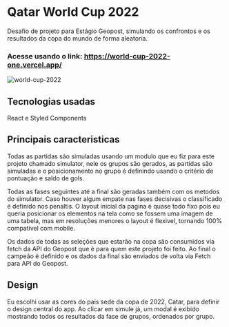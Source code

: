 # Qatar World Cup 2022
Desafio de projeto para Estágio Geopost, simulando os confrontos e os resultados da copa do mundo de forma aleatoria.

### Acesse usando o link: <a href="https://world-cup-2022-one.vercel.app/" target="_blank">https://world-cup-2022-one.vercel.app/<a>

![world-cup-2022](https://user-images.githubusercontent.com/101902194/197263804-6e15b88c-10ff-498a-bccc-19e96f1f0bca.png)

## Tecnologias usadas
React e Styled Components

## Principais caracteristicas
Todas as partidas são simuladas usando um modulo que eu fiz para este projeto chamado simulator, nele os grupos são gerados, as partidas são simuladas e o posicionamento no grupo é definindo usando o critério de pontuação e saldo de gols.

Todas as fases seguintes até a final são geradas também com os metodos do simulator. Caso houver algum empate nas fases decisivas o classificado é definido nos penaltis. O layout inicial da pagina é quase todo fixo pois eu queria posicionar os elementos na tela como se fossem uma imagem de uma tabela, mas em resoluções menores o layout é flexivel, tornando 100% compativel com mobile.

Os dados de todas as seleções que estarão na copa são consumidos via fetch da API do Geopost que é para quem este projeto foi feito. Ao final o campeão é definido e os dados da final são enviados de volta via Fetch para API do Geopost.

## Design
Eu escolhi usar as cores do pais sede da copa de 2022, Catar, para definir o design central do app. Ao clicar em simule já, um modal é exibido mostrando todos os resultados da fase de grupos, ordenados por grupo.